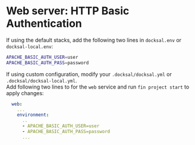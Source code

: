# Web server: HTTP Basic Authentication


If using the default stacks, add the following two lines in `docksal.env` or `docksal-local.env`:

```bash
APACHE_BASIC_AUTH_USER=user
APACHE_BASIC_AUTH_PASS=password

```

If using custom configuration, modify your `.docksal/docksal.yml` or `.docksal/docksal-local.yml`.  
Add following two lines to for the `web` service and run `fin project start` to apply changes:

```yaml
  web:
    ...
    environment:
      ..
      - APACHE_BASIC_AUTH_USER=user
      - APACHE_BASIC_AUTH_PASS=password
      ...
```
